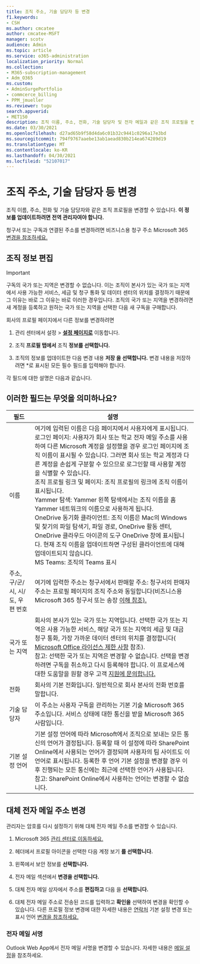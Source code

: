 ```yaml
---
title: 조직 주소, 기술 담당자 등 변경
f1.keywords:
- CSH
ms.author: cmcatee
author: cmcatee-MSFT
manager: scotv
audience: Admin
ms.topic: article
ms.service: o365-administration
localization_priority: Normal
ms.collection:
- M365-subscription-management
- Adm_O365
ms.custom:
- AdminSurgePortfolio
- commcerce_billing
- PPM_jmueller
ms.reviewer: tugu
search.appverid:
- MET150
description: 조직 이름, 주소, 전화, 기술 담당자 및 전자 메일과 같은 조직 프로필을 변경하는 방법을 알아보세요.
ms.date: 03/30/2021
ms.openlocfilehash: d27ad65b9f58d4da6c01b32c9441c0296a17e3bd
ms.sourcegitcommit: 794f9767aaebe13ab1aead830b214ea674289d19
ms.translationtype: MT
ms.contentlocale: ko-KR
ms.lasthandoff: 04/30/2021
ms.locfileid: "52107017"
---
```

# <a name="change-your-organizations-address-technical-contact-and-more"></a>조직 주소, 기술 담당자 등 변경
  
조직 이름, 주소, 전화 및 기술 담당자와 같은 조직 프로필을 변경할 수 있습니다. **이 정보를 업데이트하려면 전역 관리자여야 합니다.**
  
청구서 또는 구독과 연결된 주소를 변경하려면 비즈니스용 청구 주소 Microsoft 365 [변경을 참조하세요.](../../commerce/billing-and-payments/change-your-billing-addresses.md)

## <a name="edit-organization-information"></a>조직 정보 편집

> [!IMPORTANT]
> 구독의 국가 또는 지역은 변경할 수 없습니다. 이는 조직이 본사가 있는 국가 또는 지역에서 사용 가능한 서비스, 세금 및 청구 통화 및 데이터 센터의 위치를 결정하기 때문에 그 이유는 바로 그 이유는 바로 이러한 경우입니다. 조직의 국가 또는 지역을 변경하려면 새 계정을 등록하고 원하는 국가 또는 지역을 선택한 다음 새 구독을 구매합니다.

회사의 프로필 페이지에서 다른 정보를 변경하려면
  
1. 관리 센터에서 설정  \> <a href="https://go.microsoft.com/fwlink/p/?linkid=2053743" target="_blank">**설정 페이지로**</a> 이동합니다.

2. 조직 **프로필 탭에서** 조직 **정보를 선택합니다.**

3. 조직의 정보를 업데이트한 다음 변경 내용 **저장 을 선택합니다.** 변경 내용을 저장하려면 *로 표시된 모든 필수 필드를 입력해야 합니다.

각 필드에 대한 설명은 다음과 같습니다.

## <a name="what-do-these-fields-mean"></a>이러한 필드는 무엇을 의미하나요?

|**필드**  |**설명**  |
|---------|---------|
|이름  <br/>   | 여기에 입력된 이름은 다음 페이지에서 사용자에게 표시됩니다.  <br/>  로그인 페이지: 사용자가 회사 또는 학교 전자 메일 주소를 사용하여 다른 Microsoft 계정을 설정했을 경우 로그인 페이지에 조직 이름이 표시될 수 있습니다. 그러면 회사 또는 학교 계정과 다른 계정을 손쉽게 구분할 수 있으므로 로그인할 때 사용할 계정을 식별할 수 있습니다.  <br/>  조직 프로필 링크 및 페이지: 조직 프로필의 링크에 조직 이름이 표시됩니다.  <br/>  Yammer 탐색: Yammer 왼쪽 탐색에서는 조직 이름을 홈 Yammer 네트워크의 이름으로 사용하게 됩니다.  <br/> OneDrive 동기화 클라이언트: 조직 이름은 Mac의 Windows 및 찾기의 파일 탐색기, 파일 경로, OneDrive 활동 센터, OneDrive 클라우드 아이콘의 도구 OneDrive 창에 표시됩니다. 현재 조직 이름을 업데이트하면 구성된 클라이언트에 대해 업데이트되지 않습니다. <br/> MS Teams: 조직의 Teams 표시 <br/>  |
|주소, 구/군/시, 시/도, 우편 번호  <br/>     | 여기에 입력한 주소는 청구서에서 판매할 주소: 청구서의 판매자 주소는 프로필 페이지의 조직 주소와 동일합니다(비즈니스용 Microsoft 365 청구서 또는 송장 [이해 참조).](../../commerce/billing-and-payments/understand-your-invoice2.md)  <br/>        |
|국가 또는 지역  <br/>    | 회사의 본사가 있는 국가 또는 지역입니다. 선택한 국가 또는 지역은 사용 가능한 서비스, 해당 국가 또는 지역의 세금 및 대금 청구 통화, 가장 가까운 데이터 센터의 위치를 결정합니다( [Microsoft Office 라이선스 제한 사항](https://office.microsoft.com/redir/FX103037529) 참조).  <br/>참고: 선택한 국가 또는 지역은 변경할 수 없습니다. 선택을 변경하려면 구독을 취소하고 다시 등록해야 합니다. 이 프로세스에 대한 도움말을 원할 경우 고객 [지원에 문의합니다.](../contact-support-for-business-products.md)        |
|전화  <br/>     | 회사의 기본 전화입니다. 일반적으로 회사 본사의 전화 번호를 말합니다.  <br/>        |
|기술 담당자  <br/> |이 주소는 사용자 구독을 관리하는 기본 기술 Microsoft 365 주소입니다. 서비스 상태에 대한 통신을 받을 Microsoft 365 사람입니다.  <br/> |
|기본 설정 언어  <br/> |기본 설정 언어에 따라 Microsoft에서 조직으로 보내는 모든 통신의 언어가 결정됩니다. 등록할 때 이 설정에 따라 SharePoint Online에서 사용되는 언어가 결정되며 사용자의 팀 사이트도 이 언어로 표시됩니다. 등록한 후 언어 기본 설정을 변경할 경우 이후 진행되는 모든 통신에는 최근에 선택한 언어가 사용됩니다.    <br/> 참고: SharePoint Online에서 사용하는 언어는 변경할 수 없습니다.           |

## <a name="change-your-alternate-email-address"></a>대체 전자 메일 주소 변경

관리자는 암호를 다시 설정하기 위해 대체 전자 메일 주소를 변경할 수 있습니다.

1. Microsoft 365 <a href="https://go.microsoft.com/fwlink/p/?linkid=2024339" target="_blank">관리 센터로 이동하세요.</a>

2. 헤더에서 프로필 아이콘을 선택한 다음 계정 보기 **를 선택합니다.**

3. 왼쪽에서 보안 정보를 **선택합니다.**

4. 전자 메일 섹션에서 **변경을 선택합니다.**

5. 대체 전자 메일 상자에서 주소를 **편집하고** 다음 을 **선택합니다.**

6. 대체 전자 메일 주소로 전송된 코드를 입력하고 **확인을** 선택하여 변경을 확인할 수 있습니다.
다른 프로필 정보 변경에 대한 자세한 내용은 [연락처](change-contact-preferences.md) 기본 설정 변경 또는 표시 언어 [변경을 참조하세요.](https://support.microsoft.com/office/6f238bff-5252-441e-b32b-655d5d85d15b.aspx)
  
### <a name="email-signatures"></a>전자 메일 서명
  
Outlook Web App에서 전자 메일 서명을 변경할 수 있습니다. 자세한 내용은 [메일 설정](https://support.microsoft.com/office/30c69a79-efc6-42d2-b740-4bf1c1f8a01c)을 참조하세요.